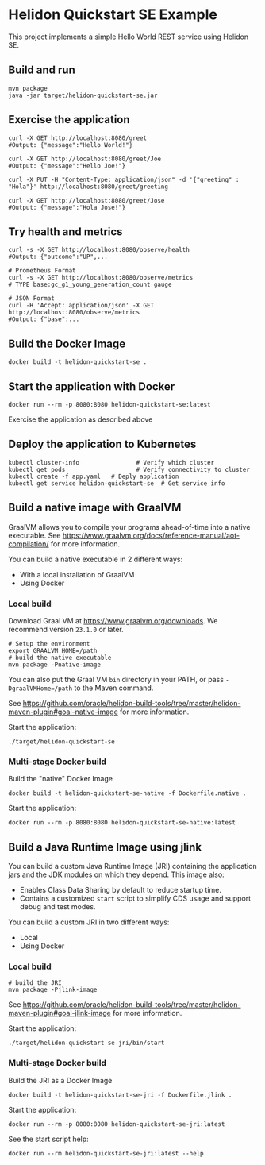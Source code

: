 # Helidon Quickstart SE Example

This project implements a simple Hello World REST service using Helidon SE.

## Build and run

```shell
mvn package
java -jar target/helidon-quickstart-se.jar
```

## Exercise the application

```shell
curl -X GET http://localhost:8080/greet
#Output: {"message":"Hello World!"}

curl -X GET http://localhost:8080/greet/Joe
#Output: {"message":"Hello Joe!"}

curl -X PUT -H "Content-Type: application/json" -d '{"greeting" : "Hola"}' http://localhost:8080/greet/greeting

curl -X GET http://localhost:8080/greet/Jose
#Output: {"message":"Hola Jose!"}
```

## Try health and metrics

```shell
curl -s -X GET http://localhost:8080/observe/health
#Output: {"outcome":"UP",...

# Prometheus Format
curl -s -X GET http://localhost:8080/observe/metrics
# TYPE base:gc_g1_young_generation_count gauge

# JSON Format
curl -H 'Accept: application/json' -X GET http://localhost:8080/observe/metrics
#Output: {"base":...

```

## Build the Docker Image

```shell
docker build -t helidon-quickstart-se .
```

## Start the application with Docker

```shell
docker run --rm -p 8080:8080 helidon-quickstart-se:latest
```

Exercise the application as described above

## Deploy the application to Kubernetes

```shell
kubectl cluster-info                # Verify which cluster
kubectl get pods                    # Verify connectivity to cluster
kubectl create -f app.yaml   # Deply application
kubectl get service helidon-quickstart-se  # Get service info
```

## Build a native image with GraalVM

GraalVM allows you to compile your programs ahead-of-time into a native
 executable. See https://www.graalvm.org/docs/reference-manual/aot-compilation/
 for more information.

You can build a native executable in 2 different ways:
* With a local installation of GraalVM
* Using Docker

### Local build

Download Graal VM at https://www.graalvm.org/downloads. We recommend
version `23.1.0` or later.

```shell
# Setup the environment
export GRAALVM_HOME=/path
# build the native executable
mvn package -Pnative-image
```

You can also put the Graal VM `bin` directory in your PATH, or pass
 `-DgraalVMHome=/path` to the Maven command.

See https://github.com/oracle/helidon-build-tools/tree/master/helidon-maven-plugin#goal-native-image
 for more information.

Start the application:

```shell
./target/helidon-quickstart-se
```

### Multi-stage Docker build

Build the "native" Docker Image

```shell
docker build -t helidon-quickstart-se-native -f Dockerfile.native .
```

Start the application:

```shell
docker run --rm -p 8080:8080 helidon-quickstart-se-native:latest
```

## Build a Java Runtime Image using jlink

You can build a custom Java Runtime Image (JRI) containing the application jars and the JDK modules 
on which they depend. This image also:

* Enables Class Data Sharing by default to reduce startup time. 
* Contains a customized `start` script to simplify CDS usage and support debug and test modes. 
 
You can build a custom JRI in two different ways:
* Local
* Using Docker


### Local build

```shell
# build the JRI
mvn package -Pjlink-image
```

See https://github.com/oracle/helidon-build-tools/tree/master/helidon-maven-plugin#goal-jlink-image
 for more information.

Start the application:

```shell
./target/helidon-quickstart-se-jri/bin/start
```

### Multi-stage Docker build

Build the JRI as a Docker Image

```shell
docker build -t helidon-quickstart-se-jri -f Dockerfile.jlink .
```

Start the application:

```shell
docker run --rm -p 8080:8080 helidon-quickstart-se-jri:latest
```

See the start script help:

```shell
docker run --rm helidon-quickstart-se-jri:latest --help
```